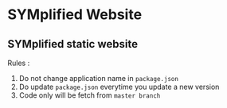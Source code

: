 # SYMplified Website

## SYMplified static website

Rules :

1) Do not change application name in ```package.json```
2) Do update ```package.json``` everytime you update a new version
3) Code only will be fetch from ```master branch```